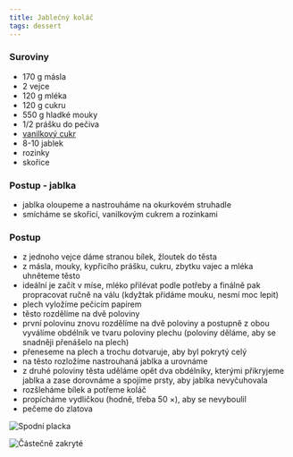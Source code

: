 ```yaml
---
title: Jablečný koláč
tags: dessert
---
```


### Suroviny
- 170 g másla
- 2 vejce
- 120 g mléka
- 120 g cukru
- 550 g hladké mouky
- 1/2 prášku do pečiva
- [vanilkový cukr](/vanilkovy-cukr)
- 8-10 jablek
- rozinky
- skořice

### Postup - jablka
- jablka oloupeme a nastrouháme na okurkovém struhadle
- smícháme se skořicí, vanilkovým cukrem a rozinkami

### Postup
- z jednoho vejce dáme stranou bílek, žloutek do těsta
- z másla, mouky, kypřicího prášku, cukru, zbytku vajec a mléka uhněteme těsto
- ideální je začít v míse, mléko přilévat podle potřeby a finálně pak propracovat ručně na válu (kdyžtak přidáme mouku, nesmí moc lepit)
- plech vyložíme pečicím papírem
- těsto rozdělíme na dvě poloviny
- první polovinu znovu rozdělíme na dvě poloviny a postupně z obou vyválíme obdélník ve tvaru poloviny plechu (poloviny děláme, aby se snadněji přenášelo na plech)
- přeneseme na plech a trochu dotvaruje, aby byl pokrytý celý
- na těsto rozložíme nastrouhaná jablka a urovnáme
- z druhé poloviny těsta uděláme opět dva obdélníky, kterými přikryjeme jablka a zase dorovnáme a spojíme prsty, aby jablka nevyčuhovala
- rozšleháme bílek a potřeme koláč
- propícháme vydličkou (hodně, třeba 50 ×), aby se nevyboulil
- pečeme do zlatova

![Spodní placka](/fotky/jablecny-kolac-1.jpg)

![Částečně zakryté](/fotky/jablecny-kolac-2.jpg)
